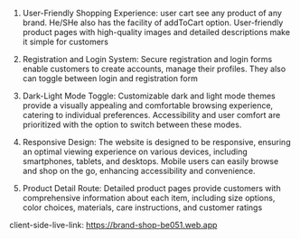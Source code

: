 1. User-Friendly Shopping Experience: 
user cart see any product of any brand. He/SHe also has the facility of addToCart option. User-friendly product pages with high-quality images and detailed descriptions make it simple for customers


2. Registration and Login System:
Secure registration and login forms enable customers to create accounts, manage their profiles. They also can toggle between login and registration form

3. Dark-Light Mode Toggle: 
Customizable dark and light mode themes provide a visually appealing and comfortable browsing experience, catering to individual preferences. Accessibility and user comfort are prioritized with the option to switch between these modes.

4. Responsive Design: 
The website is designed to be responsive, ensuring an optimal viewing experience on various devices, including smartphones, tablets, and desktops. Mobile users can easily browse and shop on the go, enhancing accessibility and convenience.


5. Product Detail Route: 
Detailed product pages provide customers with comprehensive information about each item, including size options, color choices, materials, care instructions, and customer ratings



client-side-live-link: https://brand-shop-be051.web.app

